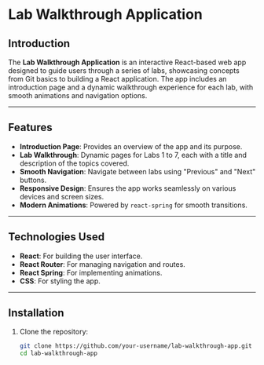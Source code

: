 # Lab Walkthrough Application

## Introduction

The **Lab Walkthrough Application** is an interactive React-based web app designed to guide users through a series of labs, showcasing concepts from Git basics to building a React application. The app includes an introduction page and a dynamic walkthrough experience for each lab, with smooth animations and navigation options.

---

## Features

- **Introduction Page**: Provides an overview of the app and its purpose.
- **Lab Walkthrough**: Dynamic pages for Labs 1 to 7, each with a title and description of the topics covered.
- **Smooth Navigation**: Navigate between labs using "Previous" and "Next" buttons.
- **Responsive Design**: Ensures the app works seamlessly on various devices and screen sizes.
- **Modern Animations**: Powered by `react-spring` for smooth transitions.

---

## Technologies Used

- **React**: For building the user interface.
- **React Router**: For managing navigation and routes.
- **React Spring**: For implementing animations.
- **CSS**: For styling the app.

---

## Installation

1. Clone the repository:
   ```bash
   git clone https://github.com/your-username/lab-walkthrough-app.git
   cd lab-walkthrough-app
